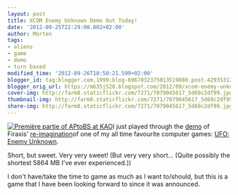 ```yaml
---
layout: post
title: XCOM Enemy Unknown Demo Out Today!
date: '2012-09-25T22:29:00.002+02:00'
author: Morten
tags:
- aliens
- game
- demo
- turn based
modified_time: '2012-09-26T10:50:21.599+02:00'
blogger_id: tag:blogger.com,1999:blog-6967032375013519080.post-4293531398878865766
blogger_orig_url: https://m635j520.blogspot.com/2012/09/xcom-enemy-unknown-demo-out-today.html
cover-img: http://farm8.staticflickr.com/7271/7079045617_5d69c2df99.jpg
thumbnail-img: http://farm8.staticflickr.com/7271/7079045617_5d69c2df99.jpg
share-img: http://farm8.staticflickr.com/7271/7079045617_5d69c2df99.jpg
---
```


[![Première partie of APtoBS at KAO](http://farm8.staticflickr.com/7271/7079045617_5d69c2df99.jpg)](http://www.flickr.com/photos/mortenjohs/7079045617/ "Première partie of APtoBS at KAO by mortenjohs, on Flickr")I just played through the [demo](http://store.steampowered.com/app/200510/) of Firaxis' [re-imagination](http://en.wikipedia.org/wiki/XCOM:_Enemy_Unknown)of one of my all time favourite computer games: [UFO: Enemy Unknown](http://en.wikipedia.org/wiki/UFO:_Enemy_Unknown).  
  
Short, but sweet. Very very sweet! (But very very short... (Quite possibly the shortest 5864 MB I've ever experienced.))  
  
I don't have/take the time to game as much as I want to/should, but this is a game that I have been looking forward to since it was announced.
